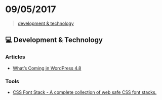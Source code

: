 # 09/05/2017

> [development & technology](#computer-development--technology)


## :computer: Development & Technology

### Articles
- [What’s Coming in WordPress 4.8](http://www.wpbeginner.com/news/whats-coming-in-wordpress-4-8-features-and-screenshots/)

### Tools
- [CSS Font Stack - A complete collection of web safe CSS font stacks.](http://www.cssfontstack.com/)